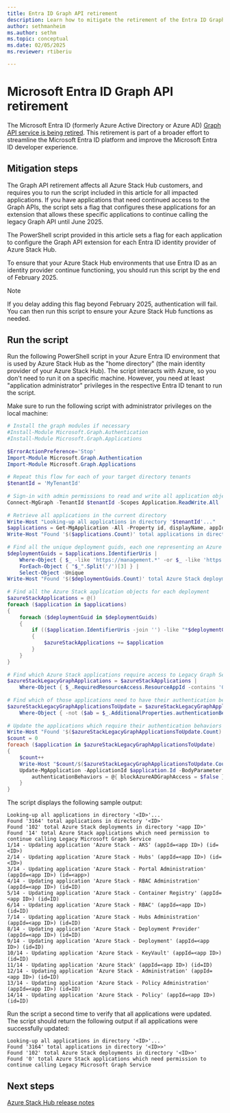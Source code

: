 ```yaml
---
title: Entra ID Graph API retirement
description: Learn how to mitigate the retirement of the Entra ID Graph API.
author: sethmanheim
ms.author: sethm
ms.topic: conceptual
ms.date: 02/05/2025
ms.reviewer: rtiberiu

---
```


# Microsoft Entra ID Graph API retirement

The Microsoft Entra ID (formerly Azure Active Directory or Azure AD) [Graph API service is being retired](https://techcommunity.microsoft.com/blog/microsoft-entra-blog/important-update-azure-ad-graph-api-retirement/4090534). This retirement is part of a broader effort to streamline the Microsoft Entra ID platform and improve the Microsoft Entra ID developer experience.

## Mitigation steps

The Graph API retirement affects all Azure Stack Hub customers, and requires you to run the script included in this article for all impacted applications. If you have applications that need continued access to the Graph APIs, the script sets a flag that configures these applications for an extension that allows these specific applications to continue calling the legacy Graph API until June 2025.

The PowerShell script provided in this article sets a flag for each application to configure the Graph API extension for each Entra ID identity provider of Azure Stack Hub.

To ensure that your Azure Stack Hub environments that use Entra ID as an identity provider continue functioning, you should run this script by the end of February 2025.

> [!NOTE]  
> If you delay adding this flag beyond February 2025, authentication will fail. You can then run this script to ensure your Azure Stack Hub functions as needed.

## Run the script

Run the following PowerShell script in your Azure Entra ID environment that is used by Azure Stack Hub as the "home directory" (the main identity provider of your Azure Stack Hub). The script interacts with Azure, so you don't need to run it on a specific machine. However, you need at least "application administrator" privileges in the respective Entra ID tenant to run the script.

Make sure to run the following script with administrator privileges on the local machine:

```powershell
# Install the graph modules if necessary
#Install-Module Microsoft.Graph.Authentication
#Install-Module Microsoft.Graph.Applications
 
$ErrorActionPreference='Stop'
Import-Module Microsoft.Graph.Authentication
Import-Module Microsoft.Graph.Applications
 
# Repeat this flow for each of your target directory tenants
$tenantId = 'MyTenantId'
 
# Sign-in with admin permissions to read and write all application objects
Connect-MgGraph -TenantId $tenantId -Scopes Application.ReadWrite.All
 
# Retrieve all applications in the current directory
Write-Host "Looking-up all applications in directory '$tenantId'..."
$applications = Get-MgApplication -All -Property id, displayName, appId, identifierUris, requiredResourceAccess, authenticationBehaviors
Write-Host "Found '$($applications.Count)' total applications in directory '$tenantId'"
 
# Find all the unique deployment guids, each one representing an Azure Stack deployment in the current directory
$deploymentGuids = $applications.IdentifierUris |
    Where-Object { $_ -like 'https://management.*' -or $_ -like 'https://adminmanagement.*' } |
    ForEach-Object { "$_".Split('/')[3] } |
    Select-Object -Unique
Write-Host "Found '$($deploymentGuids.Count)' total Azure Stack deployments in directory '$tenantId'"
 
# Find all the Azure Stack application objects for each deployment
$azureStackApplications = @()
foreach ($application in $applications)
{
    foreach ($deploymentGuid in $deploymentGuids)
    {
        if (($application.IdentifierUris -join '') -like "*$deploymentGuid*")
        {
            $azureStackApplications += $application
        }
    }
}
 
# Find which Azure Stack applications require access to Legacy Graph Service
$azureStackLegacyGraphApplications = $azureStackApplications |
    Where-Object { $_.RequiredResourceAccess.ResourceAppId -contains '00000002-0000-0000-c000-000000000000' }
 
# Find which of those applications need to have their authentication behaviors patched to allow access to Legacy Graph
$azureStackLegacyGraphApplicationsToUpdate = $azureStackLegacyGraphApplications |
    Where-Object { -not ($ab = $_.AdditionalProperties.authenticationBehaviors) -or -not $ab.ContainsKey(($key='blockAzureADGraphAccess')) -or $ab[$key] }
 
# Update the applications which require their authentication behaviors patched to allow access to Legacy Graph
Write-Host "Found '$($azureStackLegacyGraphApplicationsToUpdate.Count)' total Azure Stack applications which need permission to continue calling Legacy Microsoft Graph Service"
$count = 0
foreach ($application in $azureStackLegacyGraphApplicationsToUpdate)
{
    $count++
    Write-Host "$count/$($azureStackLegacyGraphApplicationsToUpdate.Count) - Updating application '$($application.DisplayName)' (appId=$($application.AppId)) (id=$($application.Id))"
    Update-MgApplication -ApplicationId $application.Id -BodyParameter @{
        authenticationBehaviors = @{ blockAzureADGraphAccess = $false }
    }
}
```

The script displays the following sample output:

```output
Looking-up all applications in directory '<ID>'... 
Found '3164' total applications in directory '<ID>'
Found '102' total Azure Stack deployments in directory '<app ID>'
Found '14' total Azure Stack applications which need permission to continue calling Legacy Microsoft Graph Service
1/14 - Updating application 'Azure Stack - AKS' (appId=<app ID>) (id=<ID>)
2/14 - Updating application 'Azure Stack - Hubs' (appId=<app ID>) (id=<ID>)
3/14 - Updating application 'Azure Stack - Portal Administration' (appId=<app ID>) (id=<app>)
4/14 - Updating application 'Azure Stack - RBAC Administration' (appId=<app ID>) (id=ID)
5/14 - Updating application 'Azure Stack - Container Registry' (appId=<app ID>) (id=ID)
6/14 - Updating application 'Azure Stack - RBAC' (appId=<app ID>) (id=ID)
7/14 - Updating application 'Azure Stack - Hubs Administration' (appId=<app ID>) (id=ID)
8/14 - Updating application 'Azure Stack - Deployment Provider' (appId=<app ID>) (id=ID)
9/14 - Updating application 'Azure Stack - Deployment' (appId=<app ID>) (id=ID)
10/14 - Updating application 'Azure Stack - KeyVault' (appId=<app ID>) (id=ID)
11/14 - Updating application 'Azure Stack' (appId=<app ID>) (id=ID)
12/14 - Updating application 'Azure Stack - Administration' (appId=<app ID>) (id=ID)
13/14 - Updating application 'Azure Stack - Policy Administration' (appId=<app ID>) (id=ID)
14/14 - Updating application 'Azure Stack - Policy' (appId=<app ID>) (id=ID) 
```

Run the script a second time to verify that all applications were updated. The script should return the following output if all applications were successfully updated:

```output
Looking-up all applications in directory '<ID>'...
Found '3164' total applications in directory '<ID>>'
Found '102' total Azure Stack deployments in directory '<ID>>'
Found '0' total Azure Stack applications which need permission to continue calling Legacy Microsoft Graph Service 
```

## Next steps

[Azure Stack Hub release notes](release-notes.md)
